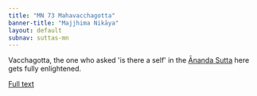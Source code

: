```yaml
---
title: "MN 73 Mahavacchagotta"
banner-title: "Majjhima Nikāya" 
layout: default 
subnav: suttas-mn 
---
```


Vacchagotta, the one who asked 'is there a self' in the [Ānanda Sutta](https://www.accesstoinsight.org/tipitaka/sn/sn44/sn44.010.than.html) here gets fully enlightened.

[Full text](http://www.geocities.ws/discussbuddhism/mn-73-mahavacchagotta-sutta.html)
